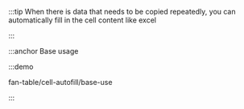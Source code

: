 :::tip
When there is data that needs to be copied repeatedly, you can automatically fill in the cell content like excel

:::

:::anchor Base usage

:::demo

fan-table/cell-autofill/base-use

:::
